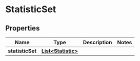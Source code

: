 
# StatisticSet

## Properties
Name | Type | Description | Notes
------------ | ------------- | ------------- | -------------
**statisticSet** | [**List&lt;Statistic&gt;**](Statistic.md) |  | 



